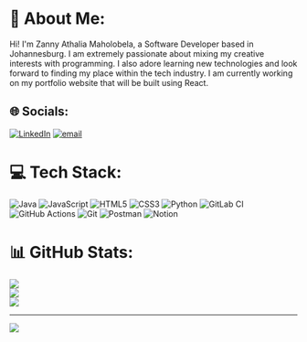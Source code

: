 # 💫 About Me:
Hi! I'm Zanny Athalia Maholobela, a Software Developer based in Johannesburg. I am extremely passionate about mixing my creative interests with programming. I also adore learning new technologies and look forward to finding my place within the tech industry. I am currently working on my portfolio website that will be built using React.


## 🌐 Socials:
[![LinkedIn](https://img.shields.io/badge/LinkedIn-%230077B5.svg?logo=linkedin&logoColor=white)](https://linkedin.com/in/zannymaholobela) [![email](https://img.shields.io/badge/Email-D14836?logo=gmail&logoColor=white)](mailto:zannymaholobela2001@gmail.com) 

# 💻 Tech Stack:
![Java](https://img.shields.io/badge/java-%23ED8B00.svg?style=for-the-badge&logo=openjdk&logoColor=white) ![JavaScript](https://img.shields.io/badge/javascript-%23323330.svg?style=for-the-badge&logo=javascript&logoColor=%23F7DF1E) ![HTML5](https://img.shields.io/badge/html5-%23E34F26.svg?style=for-the-badge&logo=html5&logoColor=white) ![CSS3](https://img.shields.io/badge/css3-%231572B6.svg?style=for-the-badge&logo=css3&logoColor=white) ![Python](https://img.shields.io/badge/python-3670A0?style=for-the-badge&logo=python&logoColor=ffdd54) ![GitLab CI](https://img.shields.io/badge/gitlab%20CI-%23181717.svg?style=for-the-badge&logo=gitlab&logoColor=white) ![GitHub Actions](https://img.shields.io/badge/github%20actions-%232671E5.svg?style=for-the-badge&logo=githubactions&logoColor=white) ![Git](https://img.shields.io/badge/git-%23F05033.svg?style=for-the-badge&logo=git&logoColor=white) ![Postman](https://img.shields.io/badge/Postman-FF6C37?style=for-the-badge&logo=postman&logoColor=white) ![Notion](https://img.shields.io/badge/Notion-%23000000.svg?style=for-the-badge&logo=notion&logoColor=white)
# 📊 GitHub Stats:
![](https://github-readme-stats.vercel.app/api?username=ZannyM&theme=dark&hide_border=false&include_all_commits=true&count_private=false)<br/>
![](https://nirzak-streak-stats.vercel.app/?user=ZannyM&theme=dark&hide_border=false)<br/>
![](https://github-readme-stats.vercel.app/api/top-langs/?username=ZannyM&theme=dark&hide_border=false&include_all_commits=true&count_private=false&layout=compact)

---
[![](https://visitcount.itsvg.in/api?id=ZannyM&icon=0&color=0)](https://visitcount.itsvg.in)

<!-- Proudly created with GPRM ( https://gprm.itsvg.in ) -->
